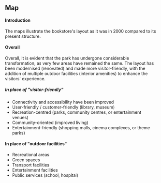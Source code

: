 ## Map

#### Introduction

The maps illustrate the bookstore's layout as it was in 2000 compared to its present structure.

#### Overall

Overall, it is evident that the park has undergone considerable transformation, as very few areas have remained the same. The layout has been modernised (renovated) and made more visitor-friendly, with the addition of multiple outdoor facilities (interior amenities) to enhance the visitors' experience.

##### In place of "visitor-friendly"
- Connectivity and accessibility have been improved
- User-friendly / customer-friendly (library, museum)
- Recreation-centred (parks, community centres, or entertainment venues)
- Community-oriented (improved living)
- Entertainment-friendly (shopping malls, cinema complexes, or theme parks)

#### In place of "outdoor facilities"
- Recreational areas
- Green spaces
- Transport facilities
- Entertainment facilities
- Public services (school, hospital)
